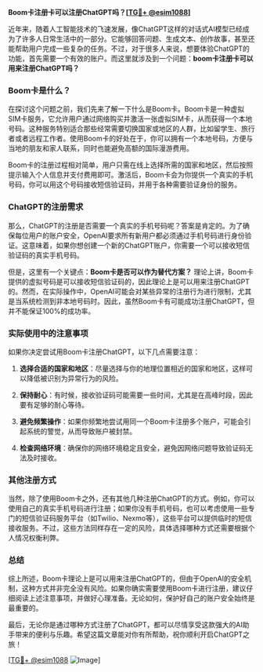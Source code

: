 **Boom卡注册卡可以注册ChatGPT吗？[[TG💪+ @esim1088](https://t.me/s/esim1088)]**

近年来，随着人工智能技术的飞速发展，像ChatGPT这样的对话式AI模型已经成为了许多人日常生活中的一部分。它能够回答问题、生成文本、创作故事，甚至还能帮助用户完成一些复杂的任务。不过，对于很多人来说，想要体验ChatGPT的功能，首先需要一个有效的账户。而这里就涉及到一个问题：**boom卡注册卡可以用来注册ChatGPT吗？**

### Boom卡是什么？

在探讨这个问题之前，我们先来了解一下什么是Boom卡。Boom卡是一种虚拟SIM卡服务，它允许用户通过网络购买并激活一张虚拟SIM卡，从而获得一个本地号码。这种服务特别适合那些经常需要切换国家或地区的人群，比如留学生、旅行者或者远程工作者。使用Boom卡的好处在于，你可以拥有一个本地号码，方便与当地的朋友和家人联系，同时也能避免高额的国际漫游费用。

Boom卡的注册过程相对简单，用户只需在线上选择所需的国家和地区，然后按照提示输入个人信息并支付费用即可。激活后，Boom卡会为你提供一个真实的手机号码，你可以用这个号码接收短信验证码，并用于各种需要验证身份的服务。

### ChatGPT的注册需求

那么，ChatGPT的注册是否需要一个真实的手机号码呢？答案是肯定的。为了确保每位用户的账户安全，OpenAI要求所有新用户都必须通过手机号码进行身份验证。这意味着，如果你想创建一个新的ChatGPT账户，你需要一个可以接收短信验证码的真实手机号码。

但是，这里有一个关键点：**Boom卡是否可以作为替代方案？** 理论上讲，Boom卡提供的虚拟号码是可以接收短信验证码的，因此理论上是可以用来注册ChatGPT的。然而，在实际操作中，OpenAI可能会对某些异常的注册行为进行限制，尤其是当系统检测到非本地号码时。因此，虽然Boom卡有可能成功注册ChatGPT，但并不能保证100%的成功率。

### 实际使用中的注意事项

如果你决定尝试用Boom卡注册ChatGPT，以下几点需要注意：

1. **选择合适的国家和地区**：尽量选择与你的地理位置相近的国家和地区，这样可以降低被识别为异常行为的风险。
   
2. **保持耐心**：有时候，接收验证码可能需要一些时间，尤其是在高峰时段，因此要有足够的耐心等待。

3. **避免频繁操作**：如果你频繁地尝试用同一个Boom卡注册多个账户，可能会引起系统的警觉，从而导致账户被封禁。

4. **检查网络环境**：确保你的网络环境稳定且安全，避免因网络问题导致验证码无法及时接收。

### 其他注册方式

当然，除了使用Boom卡之外，还有其他几种注册ChatGPT的方式。例如，你可以使用自己的真实手机号码进行注册；如果你没有手机号码，也可以考虑使用一些专门的短信验证码服务平台（如Twilio、Nexmo等），这些平台可以提供临时的短信接收服务。不过，这些方法同样存在一定的风险，具体选择哪种方式还需要根据个人情况权衡利弊。

### 总结

综上所述，Boom卡理论上是可以用来注册ChatGPT的，但由于OpenAI的安全机制，这种方式并非完全没有风险。如果你确实需要使用Boom卡进行注册，建议仔细阅读上述注意事项，并做好心理准备。无论如何，保护好自己的账户安全始终是最重要的。

最后，无论你是通过哪种方式注册了ChatGPT，都可以尽情享受这款强大的AI助手带来的便利与乐趣。希望这篇文章能对你有所帮助，祝你顺利开启ChatGPT之旅！

[[TG💪+ @esim1088](https://t.me/s/esim1088) ![Image](https://i.postimg.cc/4NQfJmqS/Snipaste-2025-05-13-00-14-12.png)]